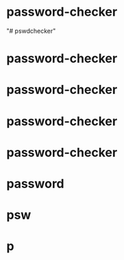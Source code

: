 # password-checker
"# pswdchecker" 
# password-checker
# password-checker
# password-checker
# password-checker
# password
# psw
# p
